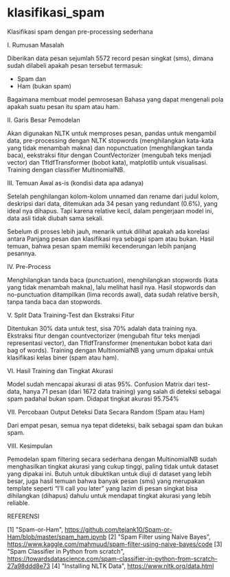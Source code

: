 # klasifikasi_spam
Klasifikasi spam dengan pre-processing sederhana

I. Rumusan Masalah

Diberikan data pesan sejumlah 5572 record pesan singkat (sms), dimana sudah dilabeli apakah pesan tersebut termasuk:
-	Spam dan
-	Ham (bukan spam)

Bagaimana membuat model pemrosesan Bahasa yang dapat mengenali pola apakah suatu pesan itu spam atau ham.

II. Garis Besar Pemodelan

Akan digunakan NLTK untuk memproses pesan, pandas untuk mengambil data, pre-processing dengan NLTK stopwords (menghilangkan kata-kata yang tidak menambah makna) dan nopunctuation (menghilangkan tanda baca), eekstraksi fitur dengan CountVectorizer (mengubah teks menjadi vector) dan TfIdfTransformer (bobot kata), matplotlib untuk visualisasi. Training dengan classifier MultinomialNB.

III.	Temuan Awal as-is (kondisi data apa adanya)

Setelah penghilangan kolom-kolom unnamed dan rename dari judul kolom, deskripsi dari data, ditemukan ada 34 pesan yang redundant (0.6%), yang ideal nya dihapus. Tapi karena relative kecil, dalam pengerjaan model ini, data asli tidak diubah sama sekali.

Sebelum di proses lebih jauh, menarik untuk dilihat apakah ada korelasi antara Panjang pesan dan klasifikasi nya sebagai spam atau bukan. Hasil temuan, bahwa pesan spam memiiki kecenderungan lebih panjang pesannya.

IV.	Pre-Process

Menghilangkan tanda baca (punctuation), menghilangkan stopwords (kata yang tidak menambah makna), lalu melihat hasil nya. Hasil stopwords dan no-punctuation ditampilkan (lima records awal), data sudah relative bersih, tanpa tanda baca dan stopwords.

V.	Split Data Training-Test dan Ekstraksi Fitur

Ditentukan 30% data untuk test, sisa 70% adalah data training nya. Ekstraksi fitur dengan countvectorizer (mengubah fitur teks menjadi representasi vector), dan TfIdfTransformer (menentukan bobot kata dari bag of words). Training dengan MultinomialNB yang umum dipakai untuk klasifikasi kelas biner (spam atau ham).

VI.	Hasil Training dan Tingkat Akurasi

Model sudah mencapai akurasi di atas 95%. Confusion Matrix dari test-data, hanya 71 pesan (dari 1672 data training) yang salah di deteksi sebagai spam padahal bukan spam. Didapat tingkat akurasi 95.754%

VII.	Percobaan Output Deteksi Data Secara Random (Spam atau Ham)

Dari empat pesan, semua nya tepat dideteksi, baik sebagai spam dan bukan spam.

VIII. Kesimpulan

Pemodelan spam filtering secara sederhana dengan MultinomialNB sudah menghasilkan tingkat akurasi yang cukup tinggi, paling tidak untuk dataset yang dipakai ini. Butuh untuk dibuktikan untuk diuji di dataset yang lebih besar, juga hasil temuan bahwa banyak pesan (sms) yang merupakan template seperti “I’ll call you later” yang lazim di pesan singkat bisa dihilangkan (dihapus) dahulu untuk mendapat tingkat akurasi yang lebih reliable.

REFERENSI

[1] "Spam-or-Ham", https://github.com/tejank10/Spam-or-Ham/blob/master/spam_ham.ipynb
[2] "Spam Filter using Naive Bayes", https://www.kaggle.com/mahmuud/spam-filter-using-naive-bayes/code
[3] "Spam Classifier in Python from scratch", https://towardsdatascience.com/spam-classifier-in-python-from-scratch-27a98ddd8e73
[4] "Installing NLTK Data", https://www.nltk.org/data.html
